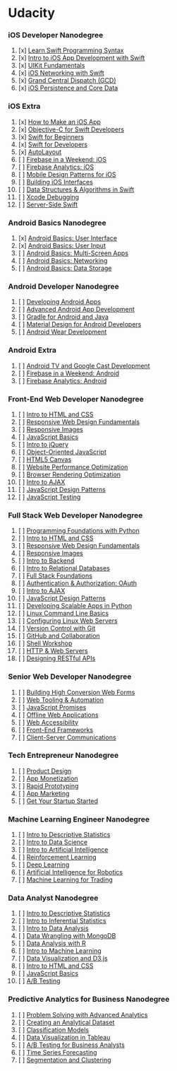 # Udacity

### iOS Developer Nanodegree
1. [x] [Learn Swift Programming Syntax](https://www.udacity.com/course/learn-swift-programming-syntax--ud902)
1. [x] [Intro to iOS App Development with Swift](https://www.udacity.com/course/intro-to-ios-app-development-with-swift--ud585)
1. [x] [UIKit Fundamentals](https://www.udacity.com/course/uikit-fundamentals--ud788)
1. [x] [iOS Networking with Swift](https://www.udacity.com/course/ios-networking-with-swift--ud421)
1. [x] [Grand Central Dispatch (GCD)](https://www.udacity.com/course/grand-central-dispatch-gcd--ud576)
1. [x] [iOS Persistence and Core Data](https://www.udacity.com/course/ios-persistence-and-core-data--ud325)

### iOS Extra
1. [x] [How to Make an iOS App](https://www.udacity.com/course/how-to-make-an-ios-app--ud607)
1. [x] [Objective-C for Swift Developers](https://www.udacity.com/course/objective-c-for-swift-developers--ud1009)
1. [x] [Swift for Beginners](https://www.udacity.com/course/swift-for-beginners--ud1022)
1. [x] [Swift for Developers](https://www.udacity.com/course/swift-for-developers--ud1025)
1. [x] [AutoLayout](https://www.udacity.com/course/auto-layout--ud1026)
1. [ ] [Firebase in a Weekend: iOS](https://www.udacity.com/course/firebase-in-a-weekend-by-google-ios--ud0351)
1. [ ] [Firebase Analytics: iOS](https://www.udacity.com/course/firebase-analytics-ios--ud353)
1. [ ] [Mobile Design Patterns for iOS](https://www.udacity.com/course/ios-design-patterns--ud1029)
1. [ ] [Building iOS Interfaces](https://www.udacity.com/course/building-ios-interfaces--ud1027)
1. [ ] [Data Structures & Algorithms in Swift](https://www.udacity.com/course/data-structures-and-algorithms-in-swift--ud1011)
1. [ ] [Xcode Debugging](https://www.udacity.com/course/xcode-debugging--ud774)
1. [ ] [Server-Side Swift](https://www.udacity.com/course/server-side-swift--ud1031)

### Android Basics Nanodegree
1. [x] [Android Basics: User Interface](https://www.udacity.com/course/android-basics-user-interface--ud834)
1. [x] [Android Basics: User Input](https://www.udacity.com/course/android-basics-user-input--ud836)
1. [ ] [Android Basics: Multi-Screen Apps](https://www.udacity.com/course/android-basics-multiscreen-apps--ud839)
1. [ ] [Android Basics: Networking](https://www.udacity.com/course/android-basics-networking--ud843)
1. [ ] [Android Basics: Data Storage](https://www.udacity.com/course/android-basics-data-storage--ud845)

### Android Developer Nanodegree
1. [ ] [Developing Android Apps](https://www.udacity.com/course/developing-android-apps--ud853ar)
1. [ ] [Advanced Android App Development](https://www.udacity.com/course/advanced-android-app-development--ud855)
1. [ ] [Gradle for Android and Java](https://www.udacity.com/course/gradle-for-android-and-java--ud867)
1. [ ] [Material Design for Android Developers](https://www.udacity.com/course/material-design-for-android-developers--ud862)
1. [ ] [Android Wear Development](https://www.udacity.com/course/android-wear-development--ud875A)

### Android Extra
1. [ ] [Android TV and Google Cast Development](https://www.udacity.com/course/android-tv-and-google-cast-development--ud875B)
1. [ ] [Firebase in a Weekend: Android](https://www.udacity.com/course/firebase-in-a-weekend-by-google-android--ud0352)
1. [ ] [Firebase Analytics: Android](https://www.udacity.com/course/firebase-analytics-android--ud354)

### Front-End Web Developer Nanodegree
1. [ ] [Intro to HTML and CSS](https://www.udacity.com/course/intro-to-html-and-css--ud304)
1. [ ] [Responsive Web Design Fundamentals](https://www.udacity.com/course/responsive-web-design-fundamentals--ud893)
1. [ ] [Responsive Images](https://www.udacity.com/course/responsive-images--ud882)
1. [ ] [JavaScript Basics](https://www.udacity.com/course/javascript-basics--ud804)
1. [ ] [Intro to jQuery](https://www.udacity.com/course/intro-to-jquery--ud245)
1. [ ] [Object-Oriented JavaScript](https://www.udacity.com/course/object-oriented-javascript--ud015)
1. [ ] [HTML5 Canvas](https://www.udacity.com/course/html5-canvas--ud292)
1. [ ] [Website Performance Optimization](https://www.udacity.com/course/website-performance-optimization--ud884)
1. [ ] [Browser Rendering Optimization](https://www.udacity.com/course/browser-rendering-optimization--ud860)
1. [ ] [Intro to AJAX](https://www.udacity.com/course/intro-to-ajax--ud110)
1. [ ] [JavaScript Design Patterns](https://www.udacity.com/course/javascript-design-patterns--ud989)
1. [ ] [JavaScript Testing](https://www.udacity.com/course/javascript-testing--ud549)

### Full Stack Web Developer Nanodegree
1. [ ] [Programming Foundations with Python](https://www.udacity.com/course/programming-foundations-with-python--ud036)
1. [ ] [Intro to HTML and CSS](https://www.udacity.com/course/intro-to-html-and-css--ud304)
1. [ ] [Responsive Web Design Fundamentals](https://www.udacity.com/course/responsive-web-design-fundamentals--ud893)
1. [ ] [Responsive Images](https://www.udacity.com/course/responsive-images--ud882)
1. [ ] [Intro to Backend](https://www.udacity.com/course/intro-to-backend--ud171)
1. [ ] [Intro to Relational Databases](https://www.udacity.com/course/intro-to-relational-databases--ud197)
1. [ ] [Full Stack Foundations](https://www.udacity.com/course/full-stack-foundations--ud088)
1. [ ] [Authentication & Authorization: OAuth](https://www.udacity.com/course/authentication-authorization-oauth--ud330)
1. [ ] [Intro to AJAX](https://www.udacity.com/course/intro-to-ajax--ud110)
1. [ ] [JavaScript Design Patterns](https://www.udacity.com/course/javascript-design-patterns--ud989)
1. [ ] [Developing Scalable Apps in Python](https://www.udacity.com/course/developing-scalable-apps-in-python--ud858)
1. [ ] [Linux Command Line Basics](https://www.udacity.com/course/linux-command-line-basics--ud595)
1. [ ] [Configuring Linux Web Servers](https://www.udacity.com/course/configuring-linux-web-servers--ud299)
1. [ ] [Version Control with Git](https://www.udacity.com/course/version-control-with-git--ud123)
1. [ ] [GitHub and Collaboration](https://www.udacity.com/course/github-collaboration--ud456)
1. [ ] [Shell Workshop](https://www.udacity.com/course/shell-workshop--ud206)
1. [ ] [HTTP & Web Servers](https://www.udacity.com/course/http-web-servers--ud303)
1. [ ] [Designing RESTful APIs](https://www.udacity.com/course/designing-restful-apis--ud388)

### Senior Web Developer Nanodegree
1. [ ] [Building High Conversion Web Forms](https://www.udacity.com/course/building-high-conversion-web-forms--ud890)
1. [ ] [Web Tooling & Automation](https://www.udacity.com/course/web-tooling-automation--ud892)
1. [ ] [JavaScript Promises](https://www.udacity.com/course/javascript-promises--ud898)
1. [ ] [Offline Web Applications](https://www.udacity.com/course/offline-web-applications--ud899)
1. [ ] [Web Accessibility](https://www.udacity.com/course/web-accessibility--ud891)
1. [ ] [Front-End Frameworks](https://www.udacity.com/course/front-end-frameworks--ud894)
1. [ ] [Client-Server Communications](https://www.udacity.com/course/client-server-communication--ud897)

### Tech Entrepreneur Nanodegree
1. [ ] [Product Design](https://www.udacity.com/course/product-design--ud509)
1. [ ] [App Monetization](https://www.udacity.com/course/app-monetization--ud518)
1. [ ] [Rapid Prototyping](https://www.udacity.com/course/rapid-prototyping--ud723)
1. [ ] [App Marketing](https://www.udacity.com/course/app-marketing--ud719)
1. [ ] [Get Your Startup Started](https://www.udacity.com/course/get-your-startup-started--ud806)

### Machine Learning Engineer Nanodegree
1. [ ] [Intro to Descriptive Statistics](https://www.udacity.com/course/intro-to-descriptive-statistics--ud827)
1. [ ] [Intro to Data Science](https://www.udacity.com/course/intro-to-data-science--ud359)
1. [ ] [Intro to Artificial Intelligence](https://www.udacity.com/course/intro-to-artificial-intelligence--cs271)
1. [ ] [Reinforcement Learning](https://www.udacity.com/course/reinforcement-learning--ud600)
1. [ ] [Deep Learning](https://www.udacity.com/course/deep-learning--ud730)
1. [ ] [Artificial Intelligence for Robotics](https://www.udacity.com/course/artificial-intelligence-for-robotics--cs373)
1. [ ] [Machine Learning for Trading](https://www.udacity.com/course/machine-learning-for-trading--ud501)

### Data Analyst Nanodegree
1. [ ] [Intro to Descriptive Statistics](https://www.udacity.com/course/intro-to-descriptive-statistics--ud827)
1. [ ] [Intro to Inferential Statistics](https://www.udacity.com/course/intro-to-inferential-statistics--ud201)
1. [ ] [Intro to Data Analysis](https://www.udacity.com/course/intro-to-data-analysis--ud170)
1. [ ] [Data Wrangling with MongoDB](https://www.udacity.com/course/data-wrangling-with-mongodb--ud032)
1. [ ] [Data Analysis with R](https://www.udacity.com/course/data-analysis-with-r--ud651)
1. [ ] [Intro to Machine Learning](https://www.udacity.com/course/intro-to-machine-learning--ud120)
1. [ ] [Data Visualization and D3.js](https://www.udacity.com/course/data-visualization-and-d3js--ud507)
1. [ ] [Intro to HTML and CSS](https://www.udacity.com/course/intro-to-html-and-css--ud304)
1. [ ] [JavaScript Basics](https://www.udacity.com/course/javascript-basics--ud804)
1. [ ] [A/B Testing](https://www.udacity.com/course/ab-testing--ud257)

### Predictive Analytics for Business Nanodegree
1. [ ] [Problem Solving with Advanced Analytics](https://www.udacity.com/course/problem-solving-with-advanced-analytics--ud976)
1. [ ] [Creating an Analytical Dataset](https://www.udacity.com/course/creating-an-analytical-dataset--ud977)
1. [ ] [Classification Models](https://www.udacity.com/course/classification-models--ud978)
1. [ ] [Data Visualization in Tableau](https://www.udacity.com/course/data-visualization-in-tableau--ud1006)
1. [ ] [A/B Testing for Business Analysts](https://www.udacity.com/course/ab-testing--ud979)
1. [ ] [Time Series Forecasting](https://www.udacity.com/course/time-series-forecasting--ud980)
1. [ ] [Segmentation and Clustering](https://www.udacity.com/course/segmentation-and-clustering--ud981)
